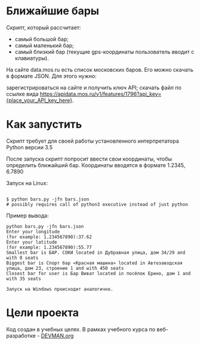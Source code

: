 # Ближайшие бары

Скрипт, который рассчитает:

* самый большой бар;
* самый маленький бар;
* самый близкий бар (текущие gps-координаты пользователь вводит с клавиатуры).

На сайте data.mos.ru есть список московских баров. Его можно скачать в формате JSON. Для этого нужно:

зарегистрироваться на сайте и получить ключ API;
скачать файл по ссылке вида https://apidata.mos.ru/v1/features/1796?api_key={place_your_API_key_here}.

# Как запустить

Скрипт требует для своей работы установленного интерпретатора Python версии 3.5

После запуска скрипт попросит ввести свои координаты, чтобы определить ближайший бар. Координаты вводятся в формате 1.2345, 6.7890

Запуск на Linux:

```#!bash

$ python bars.py -jfn bars.json 
# possibly requires call of python3 executive instead of just python
```

Пример вывода:

```
python bars.py -jfn bars.json
Enter your longitude
(for example: 1.234567890):37.62
Enter your latitude
(for example: 1.234567890):55.77
Smallest bar is БАР. СОКИ located in Дубравная улица, дом 34/29 and with 0 seats
Biggest bar is Спорт бар «Красная машина» located in Автозаводская улица, дом 23, строение 1 and with 450 seats
Closest bar for user is Бар Виват located in посёлок Ерино, дом 1 and with 35 seats

Запуск на Windows происходит аналогично.
```
# Цели проекта

Код создан в учебных целях. В рамках учебного курса по веб-разработке - [DEVMAN.org](https://devman.org)


